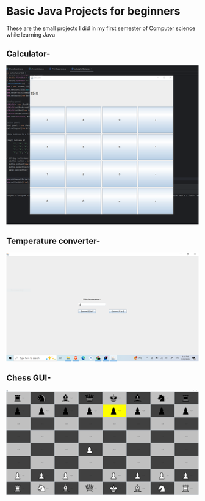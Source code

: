 # Basic Java Projects for beginners  
These are the small projects I did in my first semester of Computer science while learning Java
## Calculator-  

![Calculator screenshot](https://github.com/Mou2004/Basic_Java_Projects/blob/main/calculator.PNG)  

## Temperature converter-
![Temperature Converter screenshot](https://github.com/Mou2004/Basic_Java_Projects/blob/main/TemperatureConverter.PNG)  

## Chess GUI-
![Chess GUI screenshot](https://github.com/Mou2004/Basic_Java_Projects/blob/main/BasicchessGUI.PNG)

